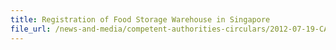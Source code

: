 ```yaml
---
title: Registration of Food Storage Warehouse in Singapore 
file_url: /news-and-media/competent-authorities-circulars/2012-07-19-CA.pdf
---
```

